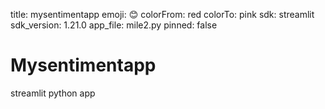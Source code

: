 title: mysentimentapp
emoji: 😊
colorFrom: red
colorTo: pink
sdk: streamlit
sdk_version: 1.21.0
app_file: mile2.py
pinned: false
# Mysentimentapp
streamlit python app
